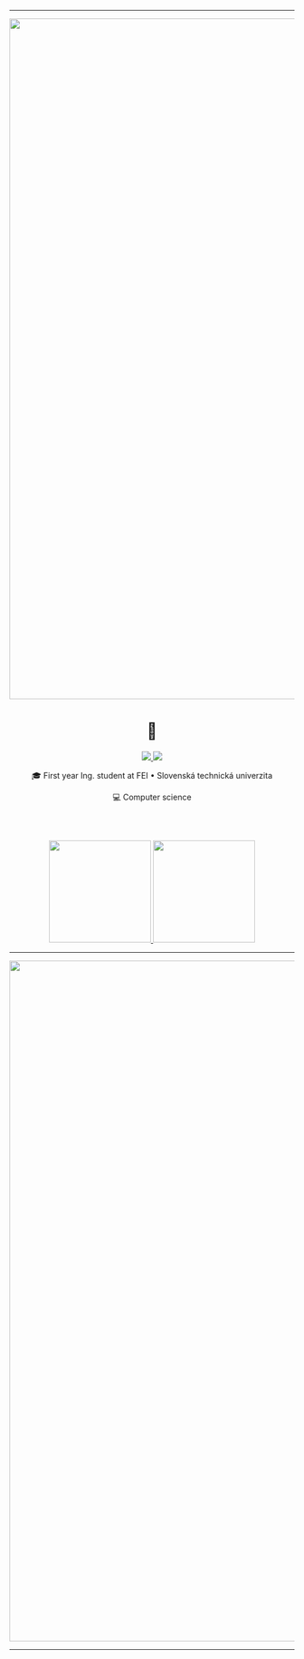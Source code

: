 
-----
<!-- header -->
<div class="fill">
  <img width= "1200"src="https://capsule-render.vercel.app/api?animation=fadeIn&type=waving&height=100&section=header" />
</div>

<h1 align="center"> 👾 </h1>

<p align="center"> 
  <a href="https://www.linkedin.com/in/tatiana-h%C3%BDlov%C3%A1-244478210/">
      <img src="https://img.shields.io/badge/LinkedIn-0077B5?style=for-the-badge&logo=linkedin&logoColor=white" />
</a>
<a href="https://discordapp.com/users/691761400560877590">
      <img src="https://img.shields.io/badge/Discord-5865F2?style=for-the-badge&logo=discord&logoColor=white" />
</a>
  
</p>
<p align="center">
 🎓 First year Ing. student at FEI • Slovenská technická univerzita
</p>
<p align="center">
 💻 Computer science
</p>
 

<!-- stats -->
<br/><br/>

<div align="center">
  <a href="https://github.com/anuraghazra/github-readme-stats">
        <img height="180em" src="https://github-readme-stats.vercel.app/api?username=Tezim&show_icons=true&hide_border=true&&count_private=true&include_all_commits=true&theme=rose_pine" />
  </a>
  <a href="https://github.com/Tezim/">
      <img height="180em" src="https://github-readme-stats.vercel.app/api/top-langs/?username=Tezim&layout=compact&theme=rose_pine&hide_border=true" />
  </a>
</div>

-----


<!-- footer -->
<div class="fill">
  <img width= "1200"src="https://capsule-render.vercel.app/api?animation=fadeIn&type=waving&height=100&section=footer" />
</div>

-----
